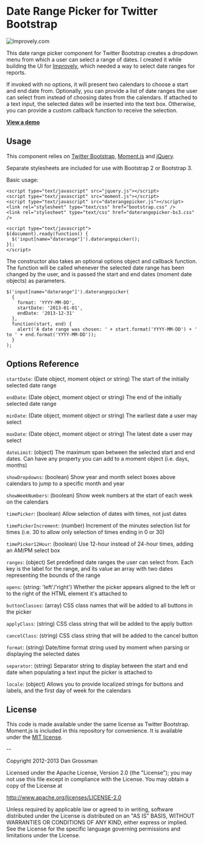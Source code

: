 # Date Range Picker for Twitter Bootstrap

![Improvely.com](http://i.imgur.com/LbAMf3D.png)

This date range picker component for Twitter Bootstrap creates a dropdown menu from which a user can
select a range of dates. I created it while building the UI for [Improvely](http://www.improvely.com),
which needed a way to select date ranges for reports.

If invoked with no options, it will present two calendars to choose a start
and end date from. Optionally, you can provide a list of date ranges the user can select from instead
of choosing dates from the calendars. If attached to a text input, the selected dates will be inserted
into the text box. Otherwise, you can provide a custom callback function to receive the selection.

**[View a demo](http://www.dangrossman.info/2012/08/20/a-date-range-picker-for-twitter-bootstrap/)**

## Usage

This component relies on [Twitter Bootstrap](http://twitter.github.com/bootstrap/),
[Moment.js](http://momentjs.com/) and [jQuery](http://jquery.com/).

Separate stylesheets are included for use with Bootstrap 2 or Bootstrap 3.

Basic usage:

```
<script type="text/javascript" src="jquery.js"></script>
<script type="text/javascript" src="moment.js"></script>
<script type="text/javascript" src="daterangepicker.js"></script>
<link rel="stylesheet" type="text/css" href="bootstrap.css" />
<link rel="stylesheet" type="text/css" href="daterangepicker-bs3.css" />

<script type="text/javascript">
$(document).ready(function() {
  $('input[name="daterange"]').daterangepicker();
});
</script>
```

The constructor also takes an optional options object and callback function. The function will be called whenever
the selected date range has been changed by the user, and is passed the start and end dates (moment date objects) as
parameters.

````
$('input[name="daterange"]').daterangepicker(
  {
    format: 'YYYY-MM-DD',
    startDate: '2013-01-01',
    endDate: '2013-12-31'
  },
  function(start, end) {
    alert('A date range was chosen: ' + start.format('YYYY-MM-DD') + ' to ' + end.format('YYYY-MM-DD'));
  }
);
````

## Options Reference

`startDate`: (Date object, moment object or string) The start of the initially selected date range

`endDate`: (Date object, moment object or string) The end of the initially selected date range

`minDate`: (Date object, moment object or string) The earliest date a user may select

`maxDate`: (Date object, moment object or string) The latest date a user may select

`dateLimit`: (object) The maximum span between the selected start and end dates. Can have any property you can add to a moment object (i.e. days, months)

`showDropdowns`: (boolean) Show year and month select boxes above calendars to jump to a specific month and year

`showWeekNumbers`: (boolean) Show week numbers at the start of each week on the calendars

`timePicker`: (boolean) Allow selection of dates with times, not just dates

`timePickerIncrement`: (number) Increment of the minutes selection list for times (i.e. 30 to allow only selection of times ending in 0 or 30)

`timePicker12Hour`: (boolean) Use 12-hour instead of 24-hour times, adding an AM/PM select box

`ranges`: (object) Set predefined date ranges the user can select from. Each key is the label for the range, and its value an array with two dates representing the bounds of the range

`opens`: (string: 'left'/'right') Whether the picker appears aligned to the left or to the right of the HTML element it's attached to

`buttonClasses`: (array) CSS class names that will be added to all buttons in the picker

`applyClass`: (string) CSS class string that will be added to the apply button

`cancelClass`: (string) CSS class string that will be added to the cancel button

`format`: (string) Date/time format string used by moment when parsing or displaying the selected dates

`separator`: (string) Separator string to display between the start and end date when populating a text input the picker is attached to

`locale`: (object) Allows you to provide localized strings for buttons and labels, and the first day of week for the calendars

## License

This code is made available under the same license as Twitter Bootstrap. Moment.js is included in this repository
for convenience. It is available under the [MIT license](http://www.opensource.org/licenses/mit-license.php).

--

Copyright 2012-2013 Dan Grossman

Licensed under the Apache License, Version 2.0 (the "License");
you may not use this file except in compliance with the License.
You may obtain a copy of the License at

   http://www.apache.org/licenses/LICENSE-2.0

Unless required by applicable law or agreed to in writing, software
distributed under the License is distributed on an "AS IS" BASIS,
WITHOUT WARRANTIES OR CONDITIONS OF ANY KIND, either express or implied.
See the License for the specific language governing permissions and
limitations under the License.